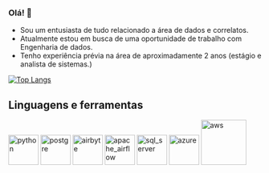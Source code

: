 ### Olá! :snake:

- Sou um entusiasta de tudo relacionado a área de dados e correlatos.
- Atualmente estou em busca de uma oportunidade de trabalho com Engenharia de dados.
- Tenho experiência prévia na área de aproximadamente 2 anos (estágio e analista de sistemas.)


[![Top Langs](https://github-readme-stats.vercel.app/api/top-langs/?username=Krisalyd&layout=compact&langs_count=10)](https://github.com/Krisalyd/github-readme-stats)

## Linguagens e ferramentas


[<img alt="python" width="60px" src="https://upload.wikimedia.org/wikipedia/commons/thumb/c/c3/Python-logo-notext.svg/1200px-Python-logo-notext.svg.png">](https://www.python.org) [<img alt="postgre" width="60px" src="https://upload.wikimedia.org/wikipedia/commons/thumb/2/29/Postgresql_elephant.svg/1200px-Postgresql_elephant.svg.png">](https://www.postgresql.org) [<img alt="airbyte" width="60px" src="https://cf.appdrag.com/dashboard-openvm-clo-b2d42c/uploads/airbyte-1613152137-dKaX.png">](https://airbyte.com) [<img alt="apache_airflow" width="60px" src="https://static-00.iconduck.com/assets.00/airflow-icon-512x512-tpr318yf.png">](https://airflow.apache.org) [<img alt="sql_server" width="60px" src="https://www.freeiconspng.com/thumbs/sql-server-icon-png/sql-server-icon-png-1.png">](https://www.microsoft.com/pt-br/sql-server/sql-server-2019) [<img alt="azure" width="60px" src="https://upload.wikimedia.org/wikipedia/commons/thumb/f/fa/Microsoft_Azure.svg/1200px-Microsoft_Azure.svg.png">](https://azure.microsoft.com/pt-br/) [<img alt="aws" width="90px" src="https://boanoticia.org.br/wp-content/uploads/2021/01/aws-logo.png">](https://aws.amazon.com/pt/)


